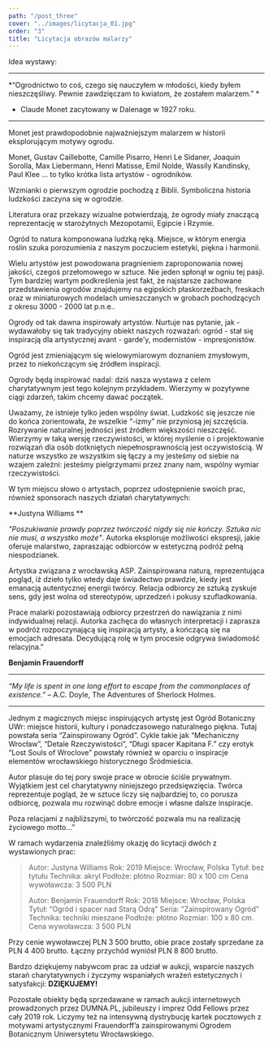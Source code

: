 ```yaml
---
path: "/post_three"
cover: "../images/licytacja_01.jpg"
order: "3"
title: "Licytacja obrazów malarzy"
---
```

Idea wystawy: 

--- 

*“Ogrodnictwo to coś, czego się nauczyłem w młodości, kiedy byłem nieszczęśliwy. Pewnie zawdzięczam to kwiatom, że zostałem malarzem.” *
- Claude Monet zacytowany w Dalenage w 1927 roku. 

---

Monet jest prawdopodobnie najważniejszym malarzem w historii eksplorującym motywy ogrodu.

Monet, Gustav Caillebotte, Camille Pisarro, Henri Le Sidaner, Joaquin Sorolla, Max Liebermann, Henri Matisse, Emil Nolde, Wassily Kandinsky, Paul Klee … to tylko krótka lista artystów - ogrodników. 

Wzmianki o pierwszym ogrodzie pochodzą z Biblii. Symboliczna historia ludzkości zaczyna się w ogrodzie.

Literatura oraz przekazy wizualne potwierdzają, że ogrody miały znaczącą reprezentację w starożytnych Mezopotamii, Egipcie i Rzymie. 

Ogród to natura komponowana ludzką ręką. Miejsce, w którym energia roślin szuka porozumienia z naszym poczuciem estetyki, piękna i harmonii. 

 

Wielu artystów jest powodowana pragnieniem zaproponowania nowej jakości, czegoś przełomowego w sztuce. Nie jeden spłonął w ogniu tej pasji. Tym bardziej wartym podkreślenia jest fakt, że najstarsze zachowane przedstawienia ogrodów znajdujemy na egipskich płaskorzeźbach, freskach oraz w miniaturowych modelach umieszczanych w grobach pochodzących z okresu 3000 - 2000 lat p.n.e..

Ogrody od tak dawna inspirowały artystów. Nurtuje nas pytanie, jak  - wydawałoby się tak tradycyjny obiekt naszych rozważań: ogród - stał się inspiracją dla artystycznej avant - garde’y, modernistów - impresjonistów. 

Ogród jest zmieniającym się wielowymiarowym doznaniem zmysłowym, przez to niekończącym się źródłem inspiracji. 

 

Ogrody będą inspirować nadal: dziś nasza wystawa z celem charytatywnym jest tego kolejnym przykładem. Wierzymy w pozytywne ciągi zdarzeń, takim chcemy dawać początek.

 

Uważamy, że istnieje tylko jeden wspólny świat. Ludzkość się jeszcze nie do końca zorientowała, że wszelkie “-izmy” nie przyniosą jej szczęścia. Rozrywanie naturalnej jedności jest źródłem większości nieszczęść. Wierzymy w taką wersję rzeczywistości, w której myślenie o i projektowanie rozwiązań dla osób dotkniętych niepełnosprawnością jest oczywistością. W naturze wszystko ze wszystkim się łączy a my jesteśmy od siebie na wzajem zależni: jesteśmy pielgrzymami przez znany nam, wspólny wymiar rzeczywistości. 

 

W tym miejscu słowo o artystach, poprzez udostępnienie swoich prac, również sponsorach naszych działań charytatywnych:

 

**Justyna Williams **

*"Poszukiwanie prawdy poprzez twórczość nigdy się nie kończy. Sztuka nic nie musi, a wszystko może"*. Autorka eksploruje możliwości ekspresji, jakie oferuje malarstwo, zapraszając odbiorców w estetyczną podróż pełną niespodzianek.

Artystka związana z wrocławską ASP. Zainspirowana naturą, reprezentująca pogląd, iż dzieło tylko wtedy daje świadectwo prawdzie, kiedy jest emanacją autentycznej energii twórcy. Relacja odbiorcy ze sztuką zyskuje sens, gdy jest wolna od stereotypów, uprzedzeń i pokusy szufladkowania.

Prace malarki pozostawiają odbiorcy przestrzeń do nawiązania z nimi indywidualnej relacji. Autorka zachęca do własnych interpretacji i zaprasza w podróż rozpoczynającą się inspiracją artysty, a kończącą się na emocjach adresata. Decydującą rolę w tym procesie odgrywa świadomość relacyjna.”


**Benjamin Frauendorff**

---

*“My life is spent in one long effort to escape from the commonplaces of existence.”* 
– A.C. Doyle, The Adventures of Sherlock Holmes. 

---

Jednym z magicznych miejsc inspirujących artystę jest Ogród Botaniczny UWr: miejsce historii, kultury i ponadczasowego naturalnego piękna. Tutaj powstała seria “Zainspirowany Ogród”. Cykle takie jak “Mechaniczny Wrocław”, “Detale Rzeczywistości”, “Długi spacer Kapitana F.” czy erotyk “Lost Souls of Wroclove” powstały również w oparciu o inspiracje elementów wrocławskiego historycznego Śródmieścia.   

Autor plasuje do tej pory swoje prace w obrocie ściśle prywatnym.  Wyjątkiem jest cel charytatywny niniejszego przedsięwzięcia. Twórca reprezentuje pogląd, że w sztuce liczy się najbardziej to, co porusza odbiorcę, pozwala mu rozwinąć dobre emocje i własne dalsze inspiracje. 

Poza relacjami z najbliższymi, to twórczość pozwala mu na realizację życiowego motto…” 

 

W ramach wydarzenia znaleźliśmy okazję do licytacji dwóch z wystawionych prac:

>Autor:                  Justyna Williams
>Rok:                    2019
>Miejsce:              Wrocław, Polska
>Tytuł:                  bez tytułu
>Technika:           akryl
>Podłoże:             płótno
>Rozmiar:             80 x 100 cm
Cena wywoławcza: 3 500 PLN
>
>   
>
>Autor:                  Benjamin Frauendorff
>Rok:                      2018
>Miejsce:              Wrocław, Polska
>Tytuł:                    “Ogród i spacer nad Starą Odrą”
>Seria:                    “Zainspirowany Ogród”
>Technika:            techniki mieszane 
>Podłoże:             płótno
>Rozmiar:              100 x 80 cm.
Cena wywoławcza: 3 500 PLN

Przy cenie wywoławczej PLN 3 500 brutto, obie prace zostały sprzedane za PLN 4 400 brutto. Łączny przychód wyniósł PLN 8 800 brutto. 

Bardzo dziękujemy nabywcom prac za udział w aukcji, wsparcie naszych starań charytatywnych i życzymy wspaniałych wrażeń estetycznych i satysfakcji: **DZIĘKUJEMY!** 

Pozostałe obiekty będą sprzedawane w ramach aukcji internetowych prowadzonych przez DUMNA.PL, jubileuszy i imprez Odd Fellows przez cały 2019 rok.  Liczymy też na intensywną dystrybucję kartek pocztowych z motywami artystycznymi Frauendorff’a zainspirowanymi Ogrodem Botanicznym Uniwersytetu Wrocławskiego.
